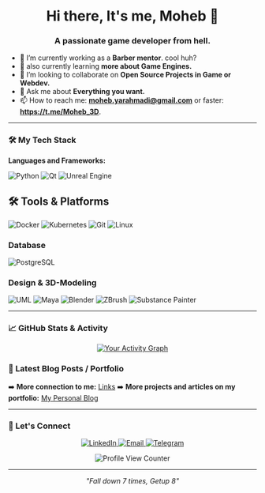 <h1 align="center">Hi there, It's me, Moheb 👋</h1>
<h3 align="center">A passionate game developer from hell.</h3>

- 🔭 I’m currently working as a **Barber mentor**. cool huh?
- 🌱 also currently learning **more about Game Engines.**
- 👯 I’m looking to collaborate on **Open Source Projects in Game or Webdev.**
- 💬 Ask me about **Everything you want.**
- 📫 How to reach me: **moheb.yarahmadi@gmail.com** or faster: **https://t.me/Moheb_3D**.

---

### 🛠️ My Tech Stack

**Languages and Frameworks:**
<!-- Icons from https://shields.io/badges or https://simpleicons.org/ -->
![Python](https://img.shields.io/badge/Python-3776AB?style=for-the-badge&logo=python&logoColor=white)
![Qt](https://img.shields.io/badge/Qt-C++-41CD52?style=for-the-badge&logo=qt&logoColor=white)
![Unreal Engine](https://img.shields.io/badge/Unreal-C++-0E1128?style=for-the-badge&logo=unrealengine&logoColor=white)

## 🛠️ Tools & Platforms
![Docker](https://img.shields.io/badge/Docker-2496ED?style=for-the-badge&logo=docker&logoColor=white)
![Kubernetes](https://img.shields.io/badge/Kubernetes-326CE5?style=for-the-badge&logo=kubernetes&logoColor=white)
![Git](https://img.shields.io/badge/Git-F05032?style=for-the-badge&logo=git&logoColor=white)
![Linux](https://img.shields.io/badge/Linux-FCC624?style=for-the-badge&logo=linux&logoColor=black)

### Database
![PostgreSQL](https://img.shields.io/badge/PostgreSQL-SQL-336791?style=for-the-badge&logo=postgresql&logoColor=white)

### Design & 3D-Modeling
![UML](https://img.shields.io/badge/UML-Diagrams-D71C4C?style=for-the-badge&logo=diagramsdotnet&logoColor=white)
![Maya](https://img.shields.io/badge/Maya-3D-0696D7?style=for-the-badge&logo=autodesk&logoColor=white)
![Blender](https://img.shields.io/badge/Blender-3D-F5792A?style=for-the-badge&logo=blender&logoColor=white)
![ZBrush](https://img.shields.io/badge/ZBrush-Sculpting-6B6B6B?style=for-the-badge&logo=pixologic&logoColor=white)
![Substance Painter](https://img.shields.io/badge/Substance-Texturing-6967CE?style=for-the-badge&logo=adobe&logoColor=white)

---

### 📈 GitHub Stats & Activity

<!-- A view of your stats - choose one or a combination. -->
<p align="center">

</p>

<!-- A dynamic activity graph -->
<p align="center">
  <a href="https://github.com/ashutosh00710/github-readme-activity-graph">
    <img alt="Your Activity Graph" src="https://github-readme-activity-graph.vercel.app/graph?username=MohebYarahmadi&theme=react-dark&hide_border=true&area=true" />
  </a>
</p>

### 📝 Latest Blog Posts / Portfolio

<!-- If you write a blog, this is a great place to showcase your latest articles using an RSS feed. -->
<!-- Using https://github.com/gautamkrishnar/blog-post-workflow -->
<!-- BLOG-POST-LIST:START -->
<!-- BLOG-POST-LIST:END -->

➡️ **More connection to me:** [Links](https://zil.ink/moheb.yarahmadi)
➡️ **More projects and articles on my portfolio:** [My Personal Blog](https://mohebyarahmadi.github.io/blogforme)


---

### 🤝 Let's Connect

<p align="center">
  <a href="https://www.linkedin.com/in/mohebyarahmadi/">
    <img src="https://img.shields.io/badge/LinkedIn-0077B5?style=for-the-badge&logo=linkedin&logoColor=white" alt="LinkedIn">
  </a>
  <a href="mailto:moheb.yarahmadi@gmail.com">
    <img src="https://img.shields.io/badge/Email-D14836?style=for-the-badge&logo=gmail&logoColor=white" alt="Email">
  </a>
  <a href="https://t.me/Moheb_3D">
    <img src="https://img.shields.io/badge/Telegram-0077B5?style=for-the-badge&logo=telegram&logoColor=white" alt="Telegram">
  </a>
  
</p>

<p align="center">
  <img src="https://komarev.com/ghpvc/?username=MohebYarahmadi&label=Profile%20Views&color=0e75b6&style=flat" alt="Profile View Counter" />
</p>

<!-- A fun footer, maybe a quote or a joke -->
---
<p align="center">
  <i>"Fall down 7 times, Getup 8"</i>
</p>

